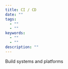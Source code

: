 ```yaml
---
title: CI / CD
date: ""
tags:
  - ""
  - ""
keywords:
  - ""
  - ""
description: ""
---
```


Build systems and platforms
